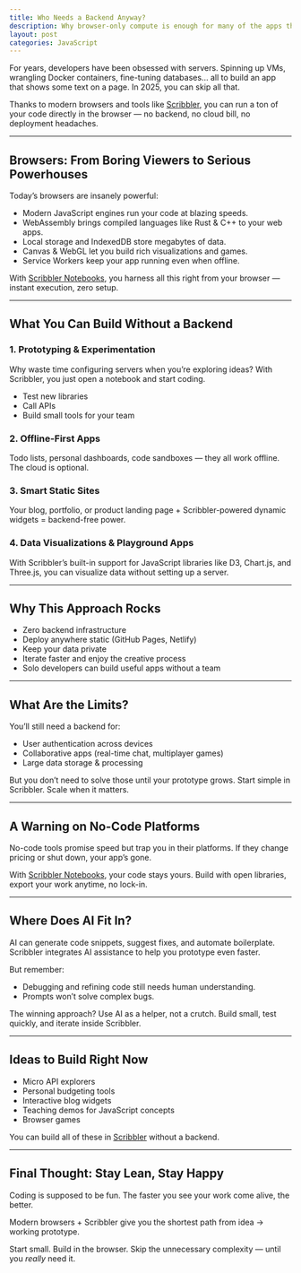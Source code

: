 ```yaml
---
title: Who Needs a Backend Anyway? 
description: Why browser-only compute is enough for many of the apps that we need on a day to day basis.
layout: post
categories: JavaScript
---
```


For years, developers have been obsessed with servers. Spinning up VMs, wrangling Docker containers, fine-tuning databases... all to build an app that shows some text on a page. In 2025, you can skip all that.

Thanks to modern browsers and tools like [Scribbler](https://app.scribbler.live), you can run a ton of your code directly in the browser — no backend, no cloud bill, no deployment headaches.

---

## Browsers: From Boring Viewers to Serious Powerhouses

Today’s browsers are insanely powerful:

* Modern JavaScript engines run your code at blazing speeds.
* WebAssembly brings compiled languages like Rust & C++ to your web apps.
* Local storage and IndexedDB store megabytes of data.
* Canvas & WebGL let you build rich visualizations and games.
* Service Workers keep your app running even when offline.

With [Scribbler Notebooks](https://app.scribbler.live), you harness all this right from your browser — instant execution, zero setup.

---

## What You Can Build Without a Backend

### 1. Prototyping & Experimentation

Why waste time configuring servers when you’re exploring ideas? With Scribbler, you just open a notebook and start coding.

* Test new libraries
* Call APIs
* Build small tools for your team

### 2. Offline-First Apps

Todo lists, personal dashboards, code sandboxes — they all work offline. The cloud is optional.

### 3. Smart Static Sites

Your blog, portfolio, or product landing page + Scribbler-powered dynamic widgets = backend-free power.

### 4. Data Visualizations & Playground Apps

With Scribbler’s built-in support for JavaScript libraries like D3, Chart.js, and Three.js, you can visualize data without setting up a server.

---

## Why This Approach Rocks

* Zero backend infrastructure
* Deploy anywhere static (GitHub Pages, Netlify)
* Keep your data private
* Iterate faster and enjoy the creative process
* Solo developers can build useful apps without a team

---

## What Are the Limits?

You’ll still need a backend for:

* User authentication across devices
* Collaborative apps (real-time chat, multiplayer games)
* Large data storage & processing

But you don’t need to solve those until your prototype grows. Start simple in Scribbler. Scale when it matters.

---

## A Warning on No-Code Platforms

No-code tools promise speed but trap you in their platforms. If they change pricing or shut down, your app’s gone.

With [Scribbler Notebooks](https://app.scribbler.live), your code stays yours. Build with open libraries, export your work anytime, no lock-in.

---

## Where Does AI Fit In?

AI can generate code snippets, suggest fixes, and automate boilerplate. Scribbler integrates AI assistance to help you prototype even faster.

But remember:

* Debugging and refining code still needs human understanding.
* Prompts won’t solve complex bugs.

The winning approach? Use AI as a helper, not a crutch. Build small, test quickly, and iterate inside Scribbler.

---

## Ideas to Build Right Now

* Micro API explorers
* Personal budgeting tools
* Interactive blog widgets
* Teaching demos for JavaScript concepts
* Browser games

You can build all of these in [Scribbler](https://app.scribbler.live) without a backend.

---

## Final Thought: Stay Lean, Stay Happy

Coding is supposed to be fun. The faster you see your work come alive, the better.

Modern browsers + Scribbler give you the shortest path from idea → working prototype.

Start small. Build in the browser. Skip the unnecessary complexity — until you *really* need it.

